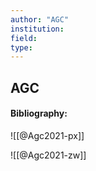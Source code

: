 ```yaml
---
author: "AGC"
institution:
field:
type:
---
```


## AGC
#### Bibliography:

![[@Agc2021-px]]

![[@Agc2021-zw]]